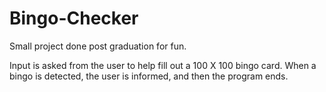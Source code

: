 # Bingo-Checker
Small project done post graduation for fun.

Input is asked from the user to help fill out a 100 X 100 bingo card.
When a bingo is detected, the user is informed, and then the program
ends.
